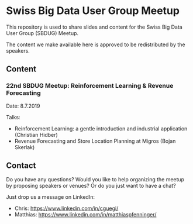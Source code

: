 # Swiss Big Data User Group Meetup
This repository is used to share slides and content for the Swiss Big Data User Group (SBDUG) Meetup.

The content we make available here is approved to be redistributed by the speakers.

## Content

### 22nd SBDUG Meetup: Reinforcement Learning & Revenue Forecasting
Date: 8.7.2019

Talks:
- Reinforcement Learning: a gentle introduction and industrial application (Christian Hidber)
- Revenue Forecasting and Store Location Planning at Migros (Bojan Skerlak)

## Contact
Do you have any questions? Would you like to help organizing the meetup by proposing speakers or venues? Or do you just want to have a chat?

Just drop us a message on LinkedIn:
- Chris: https://www.linkedin.com/in/cguegi/
- Matthias: https://www.linkedin.com/in/matthiaspfenninger/
